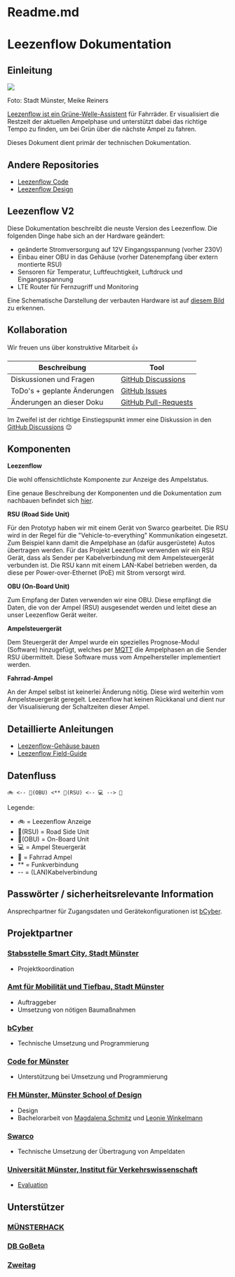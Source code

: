 # Readme.md

  

# Leezenflow Dokumentation

  

## Einleitung

  

![](https://user-images.githubusercontent.com/66736282/129550691-5f99209a-2266-44ea-8525-ba5e195e8848.png)

Foto: Stadt Münster, Meike Reiners

  

[Leezenflow ist ein Grüne-Welle-Assistent](https://smartcity.ms/leezenflow/) für Fahrräder. Er visualisiert die Restzeit der aktuellen Ampelphase und unterstützt dabei das richtige Tempo zu finden, um bei Grün über die nächste Ampel zu fahren.

  

Dieses Dokument dient primär der technischen Dokumentation.

  

## Andere Repositories

  

*   [Leezenflow Code](https://github.com/bCyberGmbH/leezenflow-code)
*   [Leezenflow Design](https://github.com/bCyberGmbH/leezenflow-design)


## Leezenflow V2

Diese Dokumentation beschreibt die neuste Version des Leezenflow.
Die folgenden Dinge habe sich an der Hardware geändert:

- geänderte Stromversorgung auf 12V Eingangsspannung (vorher 230V)
- Einbau einer OBU in das Gehäuse (vorher Datenempfang über extern montierte RSU)
- Sensoren für Temperatur, Luftfeuchtigkeit, Luftdruck und Eingangsspannung
- LTE Router für Fernzugriff und Monitoring

Eine Schematische Darstellung der verbauten Hardware ist auf [diesem Bild](/bilder/leezenflow-aufbau.svg) zu erkennen.

## Kollaboration

  

Wir freuen uns über konstruktive Mitarbeit 👍

  

| Beschreibung | Tool |
| ---| --- |
| Diskussionen und Fragen | [GitHub Discussions](https://github.com/bCyberGmbH/leezenflow-doku/discussions) |
| ToDo's + geplante Änderungen | [GitHub Issues](https://github.com/bCyberGmbH/leezenflow-doku/issues) |
| Änderungen an dieser Doku | [GitHub Pull-Requests](https://github.com/bCyberGmbH/leezenflow-doku/pulls) |

  

Im Zweifel ist der richtige Einstiegspunkt immer eine Diskussion in den [GitHub Discussions](https://github.com/bCyberGmbH/leezenflow-doku/discussions) :wink:

  

## Komponenten

  

**Leezenflow**

  

Die wohl offensichtlichste Komponente zur Anzeige des Ampelstatus.

Eine genaue Beschreibung der Komponenten und die Dokumentation zum nachbauen befindet sich [hier](http://case.md).

  

**RSU (Road Side Unit)**

  

Für den Prototyp haben wir mit einem Gerät von Swarco gearbeitet. Die RSU wird in der Regel für die "Vehicle-to-everything" Kommunikation eingesetzt. Zum Beispiel kann damit die Ampelphase an (dafür ausgerüstete) Autos übertragen werden. Für das Projekt Leezenflow verwenden wir ein RSU Gerät, dass als Sender per Kabelverbindung mit dem Ampelsteuergerät verbunden ist. Die RSU kann mit einem LAN-Kabel betrieben werden, da diese per Power-over-Ethernet (PoE) mit Strom versorgt wird.

  

**OBU (On-Board Unit)**

  

Zum Empfang der Daten verwenden wir eine OBU. Diese empfängt die Daten, die von der Ampel (RSU) ausgesendet werden und leitet diese an unser Leezenflow Gerät weiter.

  

**Ampelsteuergerät**

  

Dem Steuergerät der Ampel wurde ein spezielles Prognose-Modul (Software) hinzugefügt, welches per [MQTT](https://de.wikipedia.org/wiki/MQTT) die Ampelphasen an die Sender RSU übermittelt. Diese Software muss vom Ampelhersteller implementiert werden.

  

**Fahrrad-Ampel**

  

An der Ampel selbst ist keinerlei Änderung nötig. Diese wird weiterhin vom Ampelsteuergerät geregelt. Leezenflow hat keinen Rückkanal und dient nur der Visualisierung der Schaltzeiten dieser Ampel.

  

## Detaillierte Anleitungen

  

*   [Leezenflow-Gehäuse bauen](case.md)
*   [Leezenflow Field-Guide](field-guide.md)

  

## Datenfluss

  

```plain
🚲 <-- 📡(OBU) <** 📡(RSU) <-- 💻 --> 🚦
```

  

Legende:

  

*   🚲 = Leezenflow Anzeige
*   📡(RSU) = Road Side Unit
*   📡(OBU) = On-Board Unit
*   💻 = Ampel Steuergerät
*   🚦 = Fahrrad Ampel
*   \*\* = Funkverbindung
*   \-- = (LAN)Kabelverbindung

  

## Passwörter / sicherheitsrelevante Information

  

Ansprechpartner für Zugangsdaten und Gerätekonfigurationen ist [bCyber](https://www.bcyber.de).

  

## Projektpartner

  

### [Stabsstelle Smart City, Stadt Münster](https://smartcity.ms)

  

*   Projektkoordination

  

### [Amt für Mobilität und Tiefbau, Stadt Münster](https://www.stadt-muenster.de/tiefbauamt)

  

*   Auftraggeber
*   Umsetzung von nötigen Baumaßnahmen

  

### [bCyber](https://www.bcyber.de)

  

*   Technische Umsetzung und Programmierung

  

### [Code for Münster](https://codeformuenster.org/)

  

*   Unterstützung bei Umsetzung und Programmierung

  

### [FH Münster, Münster School of Design](https://www.fh-muenster.de/msd/index.php)

  

*   Design
*   Bachelorarbeit von [Magdalena Schmitz](https://wise20.parcours-muenster.de/arbeiten/magdalena-schmitz/) und [Leonie Winkelmann](https://wise20.parcours-muenster.de/arbeiten/leonie-winkelmann/)

  

### [Swarco](https://www.swarco.com/de)

  

*   Technische Umsetzung der Übertragung von Ampeldaten

  

### [Universität Münster, Institut für Verkehrswissenschaft](https://www.wiwi.uni-muenster.de/ivm/)

  

*   [Evaluation](https://www.stadt-muenster.de/sessionnet/sessionnetbi/vo0050.php?__kvonr=2004049785)

  

## Unterstützer

  

### [MÜNSTERHACK](https://muensterhack.de/)

  

### [DB GoBeta](https://gobeta.de)

  

### [Zweitag](https://www.zweitag.de/)
